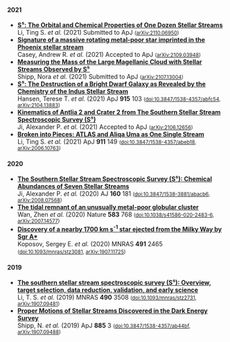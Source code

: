 
#### 2021

* [**S⁵: The Orbital and Chemical Properties of One Dozen Stellar Streams**](https://ui.adsabs.harvard.edu/abs/2021arXiv211006950L)<br/>Li, Ting S. *et al.* (2021) Submitted to ApJ   <small>([arXiv:2110.06950](https://arxiv.org/abs/arXiv:2110.06950))</small>
* [**Signature of a massive rotating metal-poor star imprinted in the Phoenix stellar stream**](https://ui.adsabs.harvard.edu/abs/2021arXiv210903948C)<br/>Casey, Andrew R. *et al.* (2021) Accepted to ApJ   <small>([arXiv:2109.03948](https://arxiv.org/abs/arXiv:2109.03948))</small>
* [**Measuring the Mass of the Large Magellanic Cloud with Stellar Streams Observed by S⁵**](https://ui.adsabs.harvard.edu/abs/2021arXiv210713004S)<br/>Shipp, Nora *et al.* (2021) Submitted to ApJ   <small>([arXiv:2107.13004](https://arxiv.org/abs/arXiv:2107.13004))</small>
* [**S⁵: The Destruction of a Bright Dwarf Galaxy as Revealed by the Chemistry of the Indus Stellar Stream**](https://ui.adsabs.harvard.edu/abs/2021ApJ...915..103H)<br/>Hansen, Terese T. *et al.* (2021) ApJ **915** 103 <small>([doi:10.3847/1538-4357/abfc54](https://doi.org/10.3847/1538-4357/abfc54), [arXiv:2104.13883](https://arxiv.org/abs/arXiv:2104.13883))</small>
* [**Kinematics of Antlia 2 and Crater 2 from The Southern Stellar Stream Spectroscopic Survey (S⁵)**](https://ui.adsabs.harvard.edu/abs/2021arXiv210612656J)<br/>Ji, Alexander P. *et al.* (2021) Accepted to ApJ   <small>([arXiv:2106.12656](https://arxiv.org/abs/arXiv:2106.12656))</small>
* [**Broken into Pieces: ATLAS and Aliqa Uma as One Single Stream**](https://ui.adsabs.harvard.edu/abs/2021ApJ...911..149L)<br/>Li, Ting S. *et al.* (2021) ApJ **911** 149 <small>([doi:10.3847/1538-4357/abeb18](https://doi.org/10.3847/1538-4357/abeb18), [arXiv:2006.10763](https://arxiv.org/abs/arXiv:2006.10763))</small>

#### 2020

* [**The Southern Stellar Stream Spectroscopic Survey (S⁵): Chemical Abundances of Seven Stellar Streams**](https://ui.adsabs.harvard.edu/abs/2020AJ....160..181J)<br/>Ji, Alexander P. *et al.* (2020) AJ **160** 181 <small>([doi:10.3847/1538-3881/abacb6](https://doi.org/10.3847/1538-3881/abacb6), [arXiv:2008.07568](https://arxiv.org/abs/arXiv:2008.07568))</small>
* [**The tidal remnant of an unusually metal-poor globular cluster**](https://ui.adsabs.harvard.edu/abs/2020Natur.583..768W)<br/>Wan, Zhen *et al.* (2020) Nature **583** 768 <small>([doi:10.1038/s41586-020-2483-6](https://doi.org/10.1038/s41586-020-2483-6), [arXiv:2007.14577](https://arxiv.org/abs/arXiv:2007.14577))</small>
* [**Discovery of a nearby 1700 km s<SUP>-1</SUP> star ejected from the Milky Way by Sgr A\***](https://ui.adsabs.harvard.edu/abs/2020MNRAS.491.2465K)<br/>Koposov, Sergey E. *et al.* (2020) MNRAS **491** 2465 <small>([doi:10.1093/mnras/stz3081](https://doi.org/10.1093/mnras/stz3081), [arXiv:1907.11725](https://arxiv.org/abs/arXiv:1907.11725))</small>

#### 2019

* [**The southern stellar stream spectroscopic survey (S⁵): Overview, target selection, data reduction, validation, and early science**](https://ui.adsabs.harvard.edu/abs/2019MNRAS.490.3508L)<br/>Li, T. S. *et al.* (2019) MNRAS **490** 3508 <small>([doi:10.1093/mnras/stz2731](https://doi.org/10.1093/mnras/stz2731), [arXiv:1907.09481](https://arxiv.org/abs/arXiv:1907.09481))</small>
* [**Proper Motions of Stellar Streams Discovered in the Dark Energy Survey**](https://ui.adsabs.harvard.edu/abs/2019ApJ...885....3S)<br/>Shipp, N. *et al.* (2019) ApJ **885** 3 <small>([doi:10.3847/1538-4357/ab44bf](https://doi.org/10.3847/1538-4357/ab44bf), [arXiv:1907.09488](https://arxiv.org/abs/arXiv:1907.09488))</small>
